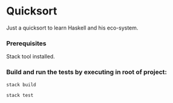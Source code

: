 # Quicksort

Just a quicksort to learn Haskell and his eco-system.

### Prerequisites
Stack tool installed.

### Build and run the tests by executing in root of project:
`stack build`

`stack test`
